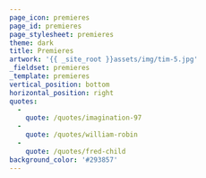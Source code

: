 ```yaml
---
page_icon: premieres
page_id: premieres
page_stylesheet: premieres
theme: dark
title: Premieres
artwork: '{{ _site_root }}assets/img/tim-5.jpg'
_fieldset: premieres
_template: premieres
vertical_position: bottom
horizontal_position: right
quotes:
  -
    quote: /quotes/imagination-97
  -
    quote: /quotes/william-robin
  -
    quote: /quotes/fred-child
background_color: '#293857'
---
```






